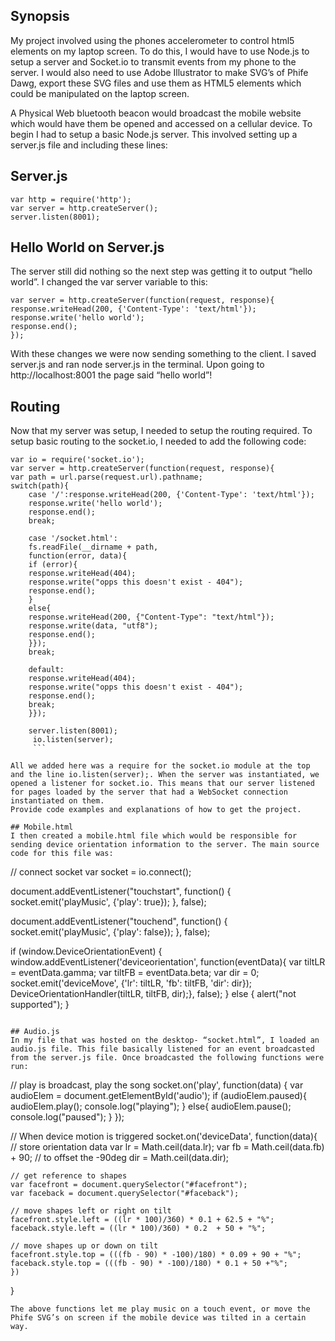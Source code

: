 ## Synopsis
My project involved using the phones accelerometer to control html5 elements on my laptop screen. To do this, I would have to use Node.js to setup a server and Socket.io to transmit events from my phone to the server. I would also need to use Adobe Illustrator to make SVG’s of Phife Dawg, export these SVG files and use them as HTML5 elements which could be manipulated on the laptop screen.

A Physical Web bluetooth beacon would broadcast the mobile website which would have them be opened and accessed on a cellular device.
To begin I had to setup a basic Node.js server. This involved setting up a server.js file and including these lines:

## Server.js
```
var http = require('http');      
var server = http.createServer();     
server.listen(8001);
```

## Hello World on Server.js
The server still did nothing so the next step was getting it to output “hello world”.
I changed the var server variable to this:
```
var server = http.createServer(function(request, response){        
response.writeHead(200, {'Content-Type': 'text/html'});         
response.write('hello world');         
response.end();     
}); 
```

With these changes we were now sending something to the client. I saved server.js and ran node server.js in the terminal. Upon going to http://localhost:8001 the page said “hello world”!

## Routing
Now that my server was setup, I needed to setup the routing required. To setup basic routing to the socket.io, I needed to add the following code:
```
var io = require('socket.io');  
var server = http.createServer(function(request, response){     
var path = url.parse(request.url).pathname;      
switch(path){        
	case '/':response.writeHead(200, {'Content-Type': 'text/html'});            
	response.write('hello world');             
	response.end();             
	break; 
	
	case '/socket.html':             
	fs.readFile(__dirname + path, 
	function(error, data){                 
	if (error){                     
	response.writeHead(404);                     
	response.write("opps this doesn't exist - 404");                     
	response.end();                 
	}                
	else{                     
	response.writeHead(200, {"Content-Type": "text/html"});                     
	response.write(data, "utf8");                     
	response.end();                 
	}});             
	break;       
	
	default:             
	response.writeHead(404);             
	response.write("opps this doesn't exist - 404");             
	response.end();             
	break;    
	}});  
	
	server.listen(8001); 
	 io.listen(server);
	 ```

All we added here was a require for the socket.io module at the top and the line io.listen(server);. When the server was instantiated, we opened a listener for socket.io. This means that our server listened for pages loaded by the server that had a WebSocket connection instantiated on them. 
Provide code examples and explanations of how to get the project.

## Mobile.html
I then created a mobile.html file which would be responsible for sending device orientation information to the server. The main source code for this file was:
```
  // connect socket
    var socket = io.connect();

document.addEventListener("touchstart", function() {
socket.emit('playMusic', {'play': true});
}, false);

document.addEventListener("touchend", function() {
socket.emit('playMusic', {'play': false});
}, false);


if (window.DeviceOrientationEvent) {
window.addEventListener('deviceorientation', function(eventData){
var tiltLR = eventData.gamma;
var tiltFB = eventData.beta;
var dir = 0;
socket.emit('deviceMove', {'lr': tiltLR, 'fb': tiltFB, 'dir': dir});
DeviceOrientationHandler(tiltLR, tiltFB, dir);}, false);
} 
else {
	alert("not supported");
}
```

## Audio.js
In my file that was hosted on the desktop- “socket.html”, I loaded an audio.js file. This file basically listened for an event broadcasted from the server.js file. Once broadcasted the following functions were run:
```
// play is broadcast, play the song
socket.on('play', function(data) {
var audioElem = document.getElementById('audio');
	if (audioElem.paused){
	audioElem.play();
	console.log("playing");
	}
	else{
	audioElem.pause();
	console.log("paused");
	}
	});

// When device motion is triggered
socket.on('deviceData', function(data){
	// store orientation data
	var lr = Math.ceil(data.lr);
	var fb = Math.ceil(data.fb) + 90; // to offset the -90deg
	dir = Math.ceil(data.dir);

	// get reference to shapes
	var facefront = document.querySelector("#facefront");
	var faceback = document.querySelector("#faceback");

	// move shapes left or right on tilt
	facefront.style.left = ((lr * 100)/360) * 0.1 + 62.5 + "%";
	faceback.style.left = ((lr * 100)/360) * 0.2  + 50 + "%";

	// move shapes up or down on tilt
	facefront.style.top = (((fb - 90) * -100)/180) * 0.09 + 90 + "%";
	faceback.style.top = (((fb - 90) * -100)/180) * 0.1 + 50 +"%";
	})
}
```
The above functions let me play music on a touch event, or move the Phife SVG’s on screen if the mobile device was tilted in a certain way.











